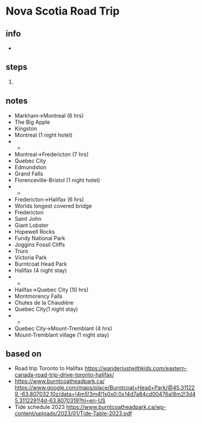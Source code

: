 # Nova Scotia Road Trip  

## info  
* 

## steps  
1. 

## notes  
*  Markham->Montreal (6 hrs)
*  The Big Apple
*  Kingston
*  Montreal (1 night hotel)
*  *
*  Montreal->Fredericton (7 hrs)
*  Quebec City
*  Edmundston 
*  Grand Falls
*  Florenceville-Bristol (1 night hotel)
*  *
*  Fredericton->Halifax (6 hrs)
*  Worlds longest covered bridge
*  Fredericton
*  Saint John
*  Giant Lobster
*  Hopewell Rocks
*  Fundy National Park
*  Joggins Fossil Cliffs
*  Truro
*  Victoria Park
*  Burntcoat Head Park
*  Halifax (4 night stay)
*  *
*  Halifax->Quebec City (10 hrs)
*  Montmorency Falls
*  Chutes de la Chaudière
*  Quebec City(1 night stay)
*  *
*  Quebec City->Mount-Tremblant (4 hrs)
*  Mount-Tremblant village (1 night stay)

## based on  
*  Road trip Toronto to Halifax https://wanderlustwithkids.com/eastern-canada-road-trip-drive-toronto-halifax/
*  https://www.burntcoatheadpark.ca/  https://www.google.com/maps/place/Burntcoat+Head+Park/@45.311229,-63.807032,10z/data=!4m5!3m4!1s0x0:0x14d7a84cd00476a!8m2!3d45.3112291!4d-63.8070319?hl=en-US
*  Tide schedule 2023 https://www.burntcoatheadpark.ca/wp-content/uploads/2023/01/Tide-Table-2023.pdf
